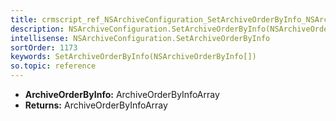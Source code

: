 ```yaml
---
title: crmscript_ref_NSArchiveConfiguration_SetArchiveOrderByInfo_NSArchiveOrderByInfo__p_0
description: NSArchiveConfiguration.SetArchiveOrderByInfo(NSArchiveOrderByInfo[] p_0)
intellisense: NSArchiveConfiguration.SetArchiveOrderByInfo
sortOrder: 1173
keywords: SetArchiveOrderByInfo(NSArchiveOrderByInfo[])
so.topic: reference
---
```



* **ArchiveOrderByInfo:** ArchiveOrderByInfoArray
* **Returns:** ArchiveOrderByInfoArray


